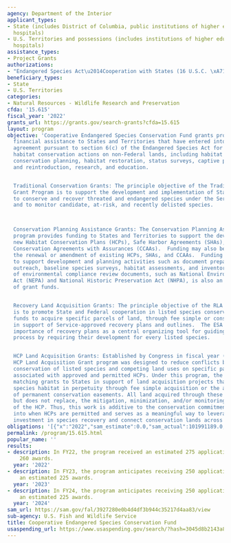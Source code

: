 ```yaml
---
agency: Department of the Interior
applicant_types:
- State (includes District of Columbia, public institutions of higher education and
  hospitals)
- U.S. Territories and possessions (includes institutions of higher education and
  hospitals)
assistance_types:
- Project Grants
authorizations:
- "Endangered Species Act\u2014Cooperation with States (16 U.S.C. \xA71535)."
beneficiary_types:
- State
- U.S. Territories
categories:
- Natural Resources - Wildlife Research and Preservation
cfda: '15.615'
fiscal_year: '2022'
grants_url: https://grants.gov/search-grants?cfda=15.615
layout: program
objective: 'Cooperative Endangered Species Conservation Fund grants provide Federal
  financial assistance to States and Territories that have entered into a cooperative
  agreement pursuant to section 6(c) of the Endangered Species Act for species and
  habitat conservation actions on non-Federal lands, including habitat acquisition,
  conservation planning, habitat restoration, status surveys, captive propagation
  and reintroduction, research, and education.


  Traditional Conservation Grants: The principle objective of the Traditional Conservation
  Grant Program is to support the development and implementation of States programs
  to conserve and recover threated and endangered species under the Service''s jurisdiction
  and to monitor candidate, at-risk, and recently delisted species.



  Conservation Planning Assistance Grants: The Conservation Planning Assistance Grant
  program provides funding to States and Territories to support the development of
  new Habitat Conservation Plans (HCPs), Safe Harbor Agreements (SHAs), and Candidate
  Conservation Agreements with Assurances (CCAAs).  Funding may also be used to support
  the renewal or amendment of existing HCPs, SHAs, and CCAAs.  Funding may be used
  to support development and planning activities such as document preparation, public
  outreach, baseline species surveys, habitat assessments, and inventories.  The preparation
  of environmental compliance review documents, such as National Environmental Policy
  Act (NEPA) and National Historic Preservation Act (NHPA), is also an eligible use
  of grant funds.


  Recovery Land Acquisition Grants: The principle objective of the RLA Grant program
  is to promote State and Federal cooperation in listed species conservation by leveraging
  funds to acquire specific parcels of land, through fee simple or conservation easement,
  in support of Service-approved recovery plans and outlines.  The ESA conveys the
  importance of recovery plans as a central organizing tool for guiding the recovery
  process by requiring their development for every listed species.


  HCP Land Acquisition Grants: Established by Congress in fiscal year (FY) 1997, the
  HCP Land Acquisition Grant program was designed to reduce conflicts between the
  conservation of listed species and competing land uses on specific parcels of land
  associated with approved and permitted HCPs. Under this program, the Service provides
  matching grants to States in support of land acquisition projects that will conserve
  species habitat in perpetuity through fee simple acquisition or the acquisition
  of permanent conservation easements. All land acquired through these grants complements,
  but does not replace, the mitigation, minimization, and/or monitoring commitments
  of the HCP. Thus, this work is additive to the conservation commitments entered
  into when HCPs are permitted and serves as a meaningful way to leverage non-Federal
  investment in species recovery and connect conservation lands across the landscape.'
obligations: '[{"x":"2022","sam_estimate":0.0,"sam_actual":101991189.0,"usa_spending_actual":63360687.2},{"x":"2023","sam_estimate":54661998.0,"sam_actual":0.0,"usa_spending_actual":66922406.54},{"x":"2024","sam_estimate":63799991.0,"sam_actual":0.0,"usa_spending_actual":0.0}]'
permalink: /program/15.615.html
popular_name: ''
results:
- description: In FY22, the program received an estimated 275 applications and issued
    260 awards.
  year: '2022'
- description: In FY23, the program anticipates receiving 250 applications and issuing
    an estimated 225 awards.
  year: '2023'
- description: In FY24, the program anticipates receiving 250 applications and issuing
    an estimated 225 awards.
  year: '2024'
sam_url: https://sam.gov/fal/3927280e0b4d4df3b944c35217d4aa83/view
sub-agency: U.S. Fish and Wildlife Service
title: Cooperative Endangered Species Conservation Fund
usaspending_url: https://www.usaspending.gov/search/?hash=3045d8b2143a82495ff82c4825e5fe62
---
```


